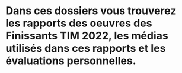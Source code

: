 # Dans ces dossiers vous trouverez les rapports des oeuvres des Finissants TIM 2022, les médias utilisés dans ces rapports et les évaluations personnelles.
